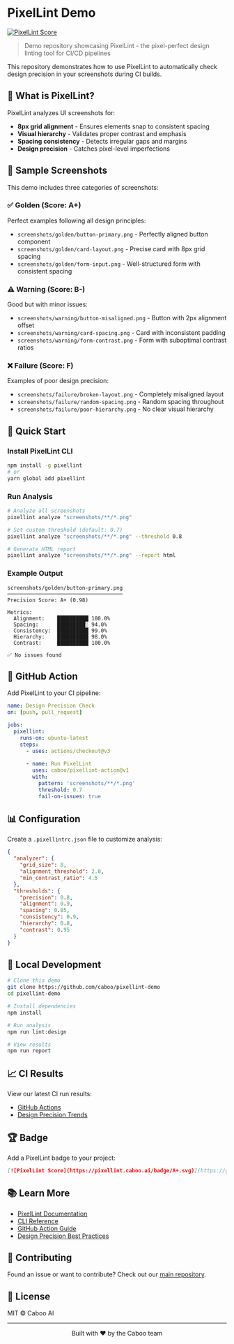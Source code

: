 # PixelLint Demo

[![PixelLint Score](https://img.shields.io/badge/PixelLint-A+-brightgreen.svg)](https://github.com/caboo/pixellint)

> Demo repository showcasing PixelLint - the pixel-perfect design linting tool for CI/CD pipelines

This repository demonstrates how to use PixelLint to automatically check design precision in your screenshots during CI builds.

## 🎯 What is PixelLint?

PixelLint analyzes UI screenshots for:
- **8px grid alignment** - Ensures elements snap to consistent spacing
- **Visual hierarchy** - Validates proper contrast and emphasis
- **Spacing consistency** - Detects irregular gaps and margins
- **Design precision** - Catches pixel-level imperfections

## 📸 Sample Screenshots

This demo includes three categories of screenshots:

### ✅ Golden (Score: A+)
Perfect examples following all design principles:
- `screenshots/golden/button-primary.png` - Perfectly aligned button component
- `screenshots/golden/card-layout.png` - Precise card with 8px grid spacing
- `screenshots/golden/form-input.png` - Well-structured form with consistent spacing

### ⚠️ Warning (Score: B-)
Good but with minor issues:
- `screenshots/warning/button-misaligned.png` - Button with 2px alignment offset
- `screenshots/warning/card-spacing.png` - Card with inconsistent padding
- `screenshots/warning/form-contrast.png` - Form with suboptimal contrast ratios

### ❌ Failure (Score: F)
Examples of poor design precision:
- `screenshots/failure/broken-layout.png` - Completely misaligned layout
- `screenshots/failure/random-spacing.png` - Random spacing throughout
- `screenshots/failure/poor-hierarchy.png` - No clear visual hierarchy

## 🚀 Quick Start

### Install PixelLint CLI

```bash
npm install -g pixellint
# or
yarn global add pixellint
```

### Run Analysis

```bash
# Analyze all screenshots
pixellint analyze "screenshots/**/*.png"

# Set custom threshold (default: 0.7)
pixellint analyze "screenshots/**/*.png" --threshold 0.8

# Generate HTML report
pixellint analyze "screenshots/**/*.png" --report html
```

### Example Output

```
screenshots/golden/button-primary.png
─────────────────────────────────────
Precision Score: A+ (0.98)

Metrics:
  Alignment:    ██████████ 100.0%
  Spacing:      █████████░ 94.0%
  Consistency:  ██████████ 99.0%
  Hierarchy:    ██████████ 98.0%
  Contrast:     ██████████ 100.0%

✅ No issues found
```

## 🤖 GitHub Action

Add PixelLint to your CI pipeline:

```yaml
name: Design Precision Check
on: [push, pull_request]

jobs:
  pixellint:
    runs-on: ubuntu-latest
    steps:
      - uses: actions/checkout@v3
      
      - name: Run PixelLint
        uses: caboo/pixellint-action@v1
        with:
          pattern: 'screenshots/**/*.png'
          threshold: 0.7
          fail-on-issues: true
```

## 📊 Configuration

Create a `.pixellintrc.json` file to customize analysis:

```json
{
  "analyzer": {
    "grid_size": 8,
    "alignment_threshold": 2.0,
    "min_contrast_ratio": 4.5
  },
  "thresholds": {
    "precision": 0.8,
    "alignment": 0.9,
    "spacing": 0.85,
    "consistency": 0.9,
    "hierarchy": 0.8,
    "contrast": 0.95
  }
}
```

## 🔧 Local Development

```bash
# Clone this demo
git clone https://github.com/caboo/pixellint-demo
cd pixellint-demo

# Install dependencies
npm install

# Run analysis
npm run lint:design

# View results
npm run report
```

## 📈 CI Results

View our latest CI run results:
- [GitHub Actions](https://github.com/caboo/pixellint-demo/actions)
- [Design Precision Trends](https://pixellint.caboo.ai/demo/trends)

## 🏆 Badge

Add a PixelLint badge to your project:

```markdown
[![PixelLint Score](https://pixellint.caboo.ai/badge/A+.svg)](https://github.com/caboo/pixellint)
```

## 📚 Learn More

- [PixelLint Documentation](https://pixellint.caboo.ai)
- [CLI Reference](https://pixellint.caboo.ai/cli)
- [GitHub Action Guide](https://pixellint.caboo.ai/action)
- [Design Precision Best Practices](https://pixellint.caboo.ai/best-practices)

## 🤝 Contributing

Found an issue or want to contribute? Check out our [main repository](https://github.com/caboo/pixellint).

## 📄 License

MIT © Caboo AI

---

<p align="center">
  Built with ❤️ by the Caboo team
</p>